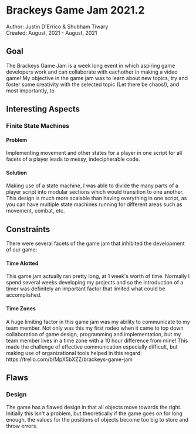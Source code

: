 <h1> Brackeys Game Jam 2021.2 </h1>
Author: Justin D'Errico & Shubham Tiwary <br>
Created: August, 2021 - August, 2021 <br>

<h2> Goal </h2>
The Brackeys Game Jam is a week long event in which aspiring game developers work and can collaborate with eachother in making a video game! My objective in the game jam was to learn about new topics, try and foster some creativity with the selected topic (Let there be chaos!), and most importantly, to 
 
<h2> Interesting Aspects </h2>
<h3> Finite State Machines </h3>
<h4> Problem </h4>
Implementing movement and other states for a  player in one script for all facets of a player leads to messy, indecipherable code.
<h4> Solution </h4>
Making use of a state machine, I was able to divide the many parts of a player script into modular sections which would transition to one another. This design is much more scalable than having everything in one script, as you can have multiple state machines running for different areas such as movement, combat, etc. <br>

<h2> Constraints </h2>
There were several facets of the game jam that inhibited the development of our game:
<h4> Time Alotted </h4>
This game jam actually ran pretty long, at 1 week's worth of time. Normally I spend several weeks developing my projects and so the introduction of a timer was definitely an important factor that limited what could be accomplished.
<h4> Time Zones </h4> 
A huge limiting factor in this game jam was my ability to communicate to my team member. Not only was this my first rodeo when it came to top down collaboration of game design, programming and implementation, but my team member lives in a time zone with a 10 hour difference from mine! This made the challenge of effective communication especially difficult, but making use of organizational tools helped in this regard: https://trello.com/b/MpX5bXZZ/brackeys-game-jam

<h2> Flaws </h2>
<h3> Design </h3>
The game has a flawed design in that all objects move towards the right. Initially this isn't a problem, but theoretically if the game goes on for long enough, the values for the positions of objects become too big to store and throw errors.
